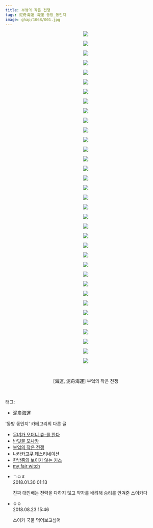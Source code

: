```yaml
---
title: 부엌의 작은 전쟁
tags: 泥舟海運 海運 동방_동인지
image: ghap/1068/001.jpg
---
```

<div class="article">
<p style="text-align: center; clear: none; float: none;"><img src="{{ site.nasurl }}/ghap/1068/001.jpg"/></p>
<p style="text-align: center; clear: none; float: none;"><img src="{{ site.nasurl }}/ghap/1068/002.jpg"/></p>
<p style="text-align: center; clear: none; float: none;"><img src="{{ site.nasurl }}/ghap/1068/003.jpg"/></p>
<p style="text-align: center; clear: none; float: none;"><img src="{{ site.nasurl }}/ghap/1068/004.jpg"/></p>
<p style="text-align: center; clear: none; float: none;"><img src="{{ site.nasurl }}/ghap/1068/005.jpg"/></p>
<p style="text-align: center; clear: none; float: none;"><img src="{{ site.nasurl }}/ghap/1068/006.jpg"/></p>
<p style="text-align: center; clear: none; float: none;"><img src="{{ site.nasurl }}/ghap/1068/007.jpg"/></p>
<p style="text-align: center; clear: none; float: none;"><img src="{{ site.nasurl }}/ghap/1068/008.jpg"/></p>
<p style="text-align: center; clear: none; float: none;"><img src="{{ site.nasurl }}/ghap/1068/009.jpg"/></p>
<p style="text-align: center; clear: none; float: none;"><img src="{{ site.nasurl }}/ghap/1068/010.jpg"/></p>
<p style="text-align: center; clear: none; float: none;"><img src="{{ site.nasurl }}/ghap/1068/011.jpg"/></p>
<p style="text-align: center; clear: none; float: none;"><img src="{{ site.nasurl }}/ghap/1068/012.jpg"/></p>
<p style="text-align: center; clear: none; float: none;"><img src="{{ site.nasurl }}/ghap/1068/013.jpg"/></p>
<p style="text-align: center; clear: none; float: none;"><img src="{{ site.nasurl }}/ghap/1068/014.jpg"/></p>
<p style="text-align: center; clear: none; float: none;"><img src="{{ site.nasurl }}/ghap/1068/015.jpg"/></p>
<p style="text-align: center; clear: none; float: none;"><img src="{{ site.nasurl }}/ghap/1068/016.jpg"/></p>
<p style="text-align: center; clear: none; float: none;"><img src="{{ site.nasurl }}/ghap/1068/017.jpg"/></p>
<p style="text-align: center; clear: none; float: none;"><img src="{{ site.nasurl }}/ghap/1068/018.jpg"/></p>
<p style="text-align: center; clear: none; float: none;"><img src="{{ site.nasurl }}/ghap/1068/019.jpg"/></p>
<p style="text-align: center; clear: none; float: none;"><img src="{{ site.nasurl }}/ghap/1068/020.jpg"/></p>
<p style="text-align: center; clear: none; float: none;"><img src="{{ site.nasurl }}/ghap/1068/021.jpg"/></p>
<p style="text-align: center; clear: none; float: none;"><img src="{{ site.nasurl }}/ghap/1068/022.jpg"/></p>
<p style="text-align: center; clear: none; float: none;"><img src="{{ site.nasurl }}/ghap/1068/023.jpg"/></p>
<p style="text-align: center; clear: none; float: none;"><img src="{{ site.nasurl }}/ghap/1068/024.jpg"/></p>
<p style="text-align: center; clear: none; float: none;"><img src="{{ site.nasurl }}/ghap/1068/025.jpg"/></p>
<p style="text-align: center; clear: none; float: none;"><img src="{{ site.nasurl }}/ghap/1068/026.jpg"/></p>
<p style="text-align: center; clear: none; float: none;"><img src="{{ site.nasurl }}/ghap/1068/027.jpg"/></p>
<p style="text-align: center; clear: none; float: none;"><img src="{{ site.nasurl }}/ghap/1068/028.jpg"/></p>
<p style="text-align: center; clear: none; float: none;"><img src="{{ site.nasurl }}/ghap/1068/029.jpg"/></p>
<p style="text-align: center; clear: none; float: none;"><img src="{{ site.nasurl }}/ghap/1068/030.jpg"/></p>
<p style="text-align: center; clear: none; float: none;"><img src="{{ site.nasurl }}/ghap/1068/031.jpg"/></p>
<p style="text-align: center; clear: none; float: none;"><img src="{{ site.nasurl }}/ghap/1068/032.jpg"/></p>
<p style="text-align: center; clear: none; float: none;"><img src="{{ site.nasurl }}/ghap/1068/033.jpg"/></p>
<p style="text-align: center; clear: none; float: none;"><img src="{{ site.nasurl }}/ghap/1068/034.jpg"/></p>
<p style="text-align: center; clear: none; float: none;"><img src="{{ site.nasurl }}/ghap/1068/035.jpg"/></p>
<p style="text-align: center; clear: none; float: none;"><br/></p>
<p style="text-align: center; clear: none; float: none;">[海運, 泥舟海運] 부엌의 작은 전쟁</p>
<p><br/></p>
</div><div class="tagTrail">
<p>태그: </p>
<ul>
<li>泥舟海運</li>
</ul>
</div><div class="another">
<p>'동방 동인지' 카테고리의 다른 글</p>
<ul>
<li><a href="/2016-07-24-ghap_1070">무녀가 오더니 츄-를 한다</a></li>
<li><a href="/2016-07-24-ghap_1069">반딧불 모나카</a></li>
<li><a href="/2016-07-24-ghap_1068">부엌의 작은 전쟁</a></li>
<li><a href="/2016-07-24-ghap_1066">나라카고쿠 데스티네이션</a></li>
<li><a href="/2016-07-24-ghap_1065">한밤중의 보이지 않는 키스</a></li>
<li><a href="/2016-07-24-ghap_1064">my fair witch</a></li>
</ul>
</div><div class="cb_module cb_fluid">
<div class="cb_wrt cb_profile">
<div class="comment">
<ul>
<li class="cb_thumb_off" id="comment15186737">
<div class="cb_comment_area">
<div class="cb_info_area">
<div class="cb_section">
<span class="cb_nick_name">ㄱㅁㅎ</span>
</div>
<div class="cb_section">
<span class="cb_date">2018.01.30 01:13 </span>
</div>
</div>
<div class="cb_dsc_comment">
<p class="cb_dsc">
											진짜 대인배는 전력을 다하지 않고 약자를 배려해 승리를 안겨준 스이카다
										</p>
</div>
</div></li>
<li class="cb_thumb_off" id="comment15315613">
<div class="cb_comment_area">
<div class="cb_info_area">
<div class="cb_section">
<span class="cb_nick_name">ㅇㅇ</span>
</div>
<div class="cb_section">
<span class="cb_date">2018.08.23 15:46 </span>
</div>
</div>
<div class="cb_dsc_comment">
<p class="cb_dsc">
											스이카 국물 먹어보고싶어
										</p>
</div>
</div></li>
</ul>
</div>
</div><!-- commentList close -->
</div>